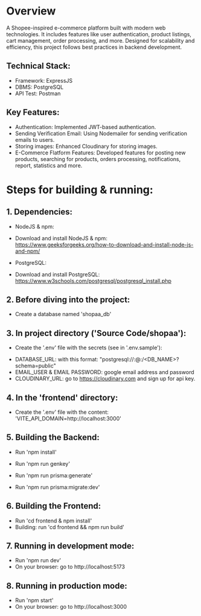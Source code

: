 
# Overview

A Shopee-inspired e-commerce platform built with modern web technologies. It includes features like user authentication, product listings, cart management, order processing, and more. Designed for scalability and efficiency, this project follows best practices in backend development.  

##	Technical Stack:  
-	Framework: ExpressJS  
-	DBMS: PostgreSQL  
-	API Test: Postman

##	Key Features:  
-	Authentication: Implemented JWT-based authentication.
-	Sending Verification Email: Using Nodemailer for sending verification emails to users.
-	Storing images: Enhanced Cloudinary for storing images.
-	E-Commerce Flatform Features: Developed features for posting new products, searching for products, orders processing, notifications, report, statistics and more.


# Steps for building & running:

## 1. Dependencies: 
- NodeJS & npm:
* Download and install NodeJS & npm: https://www.geeksforgeeks.org/how-to-download-and-install-node-js-and-npm/

- PostgreSQL:
* Download and install PostgreSQL: https://www.w3schools.com/postgresql/postgresql_install.php

## 2. Before diving into the project:
- Create a database named 'shopaa_db'

## 3. In project directory ('Source Code/shopaa'):
- Create the '.env' file with the secrets (see in '.env.sample'):
* DATABASE_URL: with this format: "postgresql://<USER>:<PASSWORD>@<HOST>:<PORT>/<DB_NAME>?schema=public"
* EMAIL_USER & EMAIL PASSWORD: google email address and password
* CLOUDINARY_URL: go to https://cloudinary.com and sign up for api key.

## 4. In the 'frontend' directory:
- Create the '.env' file with the content: 'VITE_API_DOMAIN=http://localhost:3000'

## 5. Building the Backend:
- Run 'npm install'

- Run 'npm run genkey'

- Run 'npm run prisma:generate'

- Run 'npm run prisma:migrate:dev'

## 6. Building the Frontend:
- Run 'cd frontend & npm install'
- Building: run 'cd frontend && npm run build'

## 7. Running in development mode:
- Run 'npm run dev'
- On your browser: go to http://localhost:5173

## 8. Running in production mode:
- Run 'npm start'
- On your browser: go to http://localhost:3000

